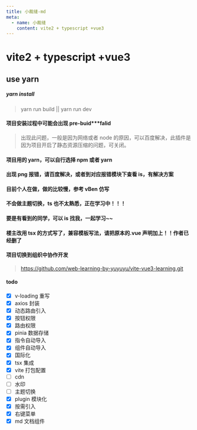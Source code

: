 ```yaml
---
title: 小裁缝-md
meta:
  - name: 小裁缝
    content: vite2 + typescript +vue3
---
```


# vite2 + typescript +vue3

## use yarn

##### yarn install

> yarn run build || yarn run dev

#### 项目安装过程中可能会出现 pre-buid\*\*\*falid

> 出现此问题，一般是因为网络或者 node 的原因，可以百度解决，此插件是因为项目开启了静态资源压缩的问题，可关闭。

#### 项目用的 yarn，可以自行选择 npm 或者 yarn

>

#### 出现 png 报错，请百度解决，或者到对应报错模块下查看 is，有解决方案

>

#### 目前个人在做，做的比较慢，参考 vBen 仿写

>

#### 不会做主题切换，ts 也不太熟悉，正在学习中！！！

>

#### 要是有看到的同学，可以 is 找我，一起学习~~

>

#### 楼主改用 tsx 的方式写了，兼容模板写法，请把原本的.vue 声明加上！！作者已经删了

#### 项目切换到组织中协作开发

> https://github.com/web-learning-by-yuyuyu/vite-vue3-learning.git

#### todo

- [x] v-loading 重写
- [x] axios 封装
- [x] 动态路由引入
- [x] 按钮权限
- [x] 路由权限
- [x] pinia 数据存储
- [x] 指令自动导入
- [x] 组件自动导入
- [x] 国际化
- [x] tsx 集成
- [x] vite 打包配置
- [ ] cdn
- [ ] 水印
- [ ] 主题切换
- [x] plugin 模块化
- [x] 按需引入
- [x] 右键菜单
- [x] md 文档组件
